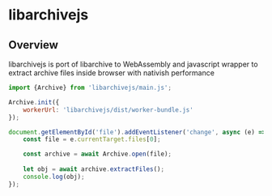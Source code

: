 # libarchivejs

## Overview

libarchivejs is port of libarchive to WebAssembly and javascript wrapper to extract archive files inside browser with nativish performance

```js
import {Archive} from 'libarchivejs/main.js';

Archive.init({
    workerUrl: 'libarchivejs/dist/worker-bundle.js'
});

document.getElementById('file').addEventListener('change', async (e) => {
    const file = e.currentTarget.files[0];

    const archive = await Archive.open(file);
    
    let obj = await archive.extractFiles();
    console.log(obj);
});
```